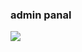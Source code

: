 <h3>admin panal</h3>
<img src="C:\Users\SCP\OneDrive\Documents\hetvi\adminpanal\Screenshot 2025-01-25 162256.png">
